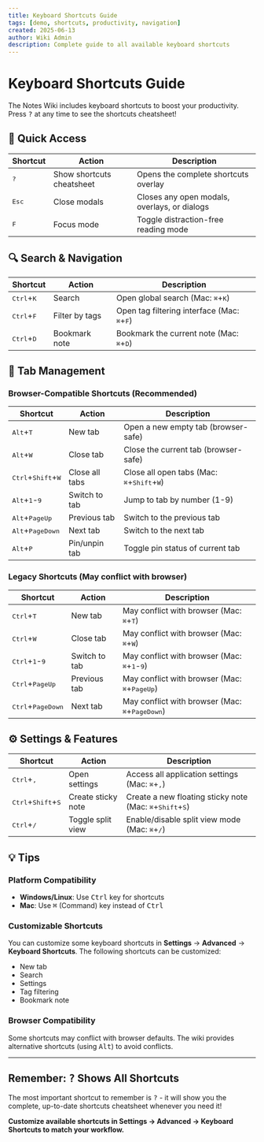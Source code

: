 ```yaml
---
title: Keyboard Shortcuts Guide
tags: [demo, shortcuts, productivity, navigation]
created: 2025-06-13
author: Wiki Admin
description: Complete guide to all available keyboard shortcuts
---
```


# Keyboard Shortcuts Guide

The Notes Wiki includes keyboard shortcuts to boost your productivity. Press <kbd>?</kbd> at any time to see the shortcuts cheatsheet!

## 🎯 Quick Access

| Shortcut | Action | Description |
|----------|--------|-------------|
| <kbd>?</kbd> | Show shortcuts cheatsheet | Opens the complete shortcuts overlay |
| <kbd>Esc</kbd> | Close modals | Closes any open modals, overlays, or dialogs |
| <kbd>F</kbd> | Focus mode | Toggle distraction-free reading mode |

## 🔍 Search & Navigation

| Shortcut | Action | Description |
|----------|--------|-------------|
| <kbd>Ctrl</kbd>+<kbd>K</kbd> | Search | Open global search (Mac: <kbd>⌘</kbd>+<kbd>K</kbd>) |
| <kbd>Ctrl</kbd>+<kbd>F</kbd> | Filter by tags | Open tag filtering interface (Mac: <kbd>⌘</kbd>+<kbd>F</kbd>) |
| <kbd>Ctrl</kbd>+<kbd>D</kbd> | Bookmark note | Bookmark the current note (Mac: <kbd>⌘</kbd>+<kbd>D</kbd>) |

## 📑 Tab Management

### Browser-Compatible Shortcuts (Recommended)
| Shortcut | Action | Description |
|----------|--------|-------------|
| <kbd>Alt</kbd>+<kbd>T</kbd> | New tab | Open a new empty tab (browser-safe) |
| <kbd>Alt</kbd>+<kbd>W</kbd> | Close tab | Close the current tab (browser-safe) |
| <kbd>Ctrl</kbd>+<kbd>Shift</kbd>+<kbd>W</kbd> | Close all tabs | Close all open tabs (Mac: <kbd>⌘</kbd>+<kbd>Shift</kbd>+<kbd>W</kbd>) |
| <kbd>Alt</kbd>+<kbd>1</kbd>-<kbd>9</kbd> | Switch to tab | Jump to tab by number (1-9) |
| <kbd>Alt</kbd>+<kbd>PageUp</kbd> | Previous tab | Switch to the previous tab |
| <kbd>Alt</kbd>+<kbd>PageDown</kbd> | Next tab | Switch to the next tab |
| <kbd>Alt</kbd>+<kbd>P</kbd> | Pin/unpin tab | Toggle pin status of current tab |

### Legacy Shortcuts (May conflict with browser)
| Shortcut | Action | Description |
|----------|--------|-------------|
| <kbd>Ctrl</kbd>+<kbd>T</kbd> | New tab | May conflict with browser (Mac: <kbd>⌘</kbd>+<kbd>T</kbd>) |
| <kbd>Ctrl</kbd>+<kbd>W</kbd> | Close tab | May conflict with browser (Mac: <kbd>⌘</kbd>+<kbd>W</kbd>) |
| <kbd>Ctrl</kbd>+<kbd>1</kbd>-<kbd>9</kbd> | Switch to tab | May conflict with browser (Mac: <kbd>⌘</kbd>+<kbd>1</kbd>-<kbd>9</kbd>) |
| <kbd>Ctrl</kbd>+<kbd>PageUp</kbd> | Previous tab | May conflict with browser (Mac: <kbd>⌘</kbd>+<kbd>PageUp</kbd>) |
| <kbd>Ctrl</kbd>+<kbd>PageDown</kbd> | Next tab | May conflict with browser (Mac: <kbd>⌘</kbd>+<kbd>PageDown</kbd>) |

## ⚙️ Settings & Features

| Shortcut | Action | Description |
|----------|--------|-------------|
| <kbd>Ctrl</kbd>+<kbd>,</kbd> | Open settings | Access all application settings (Mac: <kbd>⌘</kbd>+<kbd>,</kbd>) |
| <kbd>Ctrl</kbd>+<kbd>Shift</kbd>+<kbd>S</kbd> | Create sticky note | Create a new floating sticky note (Mac: <kbd>⌘</kbd>+<kbd>Shift</kbd>+<kbd>S</kbd>) |
| <kbd>Ctrl</kbd>+<kbd>/</kbd> | Toggle split view | Enable/disable split view mode (Mac: <kbd>⌘</kbd>+<kbd>/</kbd>) |

## 💡 Tips

### Platform Compatibility
- **Windows/Linux**: Use <kbd>Ctrl</kbd> key for shortcuts
- **Mac**: Use <kbd>⌘</kbd> (Command) key instead of <kbd>Ctrl</kbd>

### Customizable Shortcuts
You can customize some keyboard shortcuts in **Settings** → **Advanced** → **Keyboard Shortcuts**. The following shortcuts can be customized:
- New tab
- Search  
- Settings
- Tag filtering
- Bookmark note

### Browser Compatibility
Some shortcuts may conflict with browser defaults. The wiki provides alternative shortcuts (using <kbd>Alt</kbd>) to avoid conflicts.

---

## Remember: <kbd>?</kbd> Shows All Shortcuts

The most important shortcut to remember is <kbd>?</kbd> - it will show you the complete, up-to-date shortcuts cheatsheet whenever you need it!

**Customize available shortcuts in Settings → Advanced → Keyboard Shortcuts to match your workflow.**
